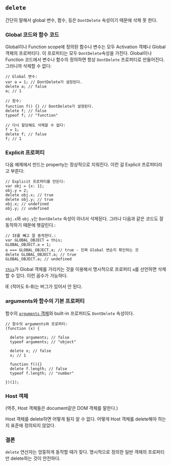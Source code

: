 ## `delete`

간단히 말해서 global 변수, 함수, 등은 `DontDelete` 속성이기 때문에 삭제 못 한다.

### Global 코드와 함수 코드

Global이나 Function scope에 정의된 함수나 변수는 모두 Activation 객체나 Global 객체의 프로퍼티다. 이 프로퍼티는 모두 `DontDelete`속성을 가진다. Global이나 Function 코드에서 변수나 함수의 정의하면 항상 `DontDelete` 프로퍼티로 만들어진다. 그러니까 삭제할 수 없다:

    // Global 변수:
    var a = 1; // DontDelete가 설정된다.
    delete a; // false
    a; // 1

    // 함수:
    function f() {} // DontDelete가 설정된다.
    delete f; // false
    typeof f; // "function"

    // 다시 할당해도 삭제할 수 없다:
    f = 1;
    delete f; // false
    f; // 1

### Explicit 프로퍼티

다음 예제에서 만드는 property는 정상적으로 지워진다. 이런 걸 Explicit 프로퍼티라고 부른다:

    // Explicit 프로퍼티를 만든다:
    var obj = {x: 1};
    obj.y = 2;
    delete obj.x; // true
    delete obj.y; // true
    obj.x; // undefined
    obj.y; // undefined

`obj.x`와 `obj.y`는 `DontDelete` 속성이 아녀서 삭제된다. 그러나 다음과 같은 코드도 잘 동작하기 때문에 헷갈린다.:

    // IE를 빼고 잘 동작한다.:
    var GLOBAL_OBJECT = this;
    GLOBAL_OBJECT.a = 1;
    a === GLOBAL_OBJECT.a; // true - 진짜 Global 변순지 확인하는 것
    delete GLOBAL_OBJECT.a; // true
    GLOBAL_OBJECT.a; // undefined

[`this`](#function.this)가 Global 객체를 가리키는 것을 이용해서 명시적으로 프로퍼티 `a`를 선언하면 삭제할 수 있다. 이런 꼼수가 가능하다. 

IE (적어도 6-8)는 버그가 있어서 안 된다.

### arguments와 함수의 기본 프로퍼티

함수의 [`arguments` 객체](#function.arguments)와 built-in 프로퍼티도 `DontDelete` 속성이다.

    // 함수의 arguments와 프로퍼티:
    (function (x) {
    
      delete arguments; // false
      typeof arguments; // "object"
      
      delete x; // false
      x; // 1
      
      function f(){}
      delete f.length; // false
      typeof f.length; // "number"
      
    })(1);

### Host 객체

(역주, Host 객체들은 document같은 DOM 객체를 말한다.)

Host 객체를 delete하면 어떻게 될지 알 수 없다. 어떻게 Host 객체를 delete해야 하는지 표준에 정의되지 않았다.

### 결론

`delete` 연산자는 엉뚱하게 동작할 때가 잦다. 명시적으로 정의한 일반 객체의 프로퍼티만 delete하는 것이 안전하다.
